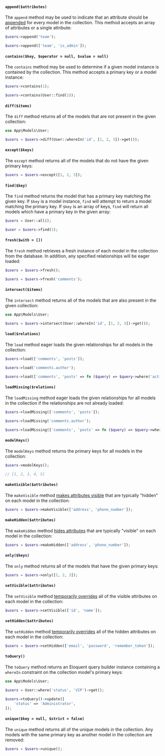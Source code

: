 #### `append($attributes)`

The `append` method may be used to indicate that an attribute should be [appended](/12.Laravel%2011.x%20Docs/08.Eloquent%20ORM/06.eloquent-serialization#appending-values-to-json) for every model in the collection. This method accepts an array of attributes or a single attribute:

```php
$users->append('team');

$users->append(['team', 'is_admin']);
```

<a name="method-contains"></a>
#### `contains($key, $operator = null, $value = null)`

The `contains` method may be used to determine if a given model instance is contained by the collection. This method accepts a primary key or a model instance:

```php
$users->contains(1);

$users->contains(User::find(1));
```

<a name="method-diff"></a>
#### `diff($items)`

The `diff` method returns all of the models that are not present in the given collection:

```php
use App\Models\User;

$users = $users->diff(User::whereIn('id', [1, 2, 3])->get());
```

<a name="method-except"></a>
#### `except($keys)`

The `except` method returns all of the models that do not have the given primary keys:

```php
$users = $users->except([1, 2, 3]);
```

<a name="method-find"></a>
#### `find($key)`

The `find` method returns the model that has a primary key matching the given key. If `$key` is a model instance, `find` will attempt to return a model matching the primary key. If `$key` is an array of keys, `find` will return all models which have a primary key in the given array:

```php
$users = User::all();

$user = $users->find(1);
```

<a name="method-fresh"></a>
#### `fresh($with = [])`

The `fresh` method retrieves a fresh instance of each model in the collection from the database. In addition, any specified relationships will be eager loaded:

```php
$users = $users->fresh();

$users = $users->fresh('comments');
```

<a name="method-intersect"></a>
#### `intersect($items)`

The `intersect` method returns all of the models that are also present in the given collection:

```php
use App\Models\User;

$users = $users->intersect(User::whereIn('id', [1, 2, 3])->get());
```

<a name="method-load"></a>
#### `load($relations)`

The `load` method eager loads the given relationships for all models in the collection:

```php
$users->load(['comments', 'posts']);

$users->load('comments.author');

$users->load(['comments', 'posts' => fn ($query) => $query->where('active', 1)]);
```

<a name="method-loadMissing"></a>
#### `loadMissing($relations)`

The `loadMissing` method eager loads the given relationships for all models in the collection if the relationships are not already loaded:

```php
$users->loadMissing(['comments', 'posts']);

$users->loadMissing('comments.author');

$users->loadMissing(['comments', 'posts' => fn ($query) => $query->where('active', 1)]);
```

<a name="method-modelKeys"></a>
#### `modelKeys()`

The `modelKeys` method returns the primary keys for all models in the collection:

```php
$users->modelKeys();

// [1, 2, 3, 4, 5]
```

<a name="method-makeVisible"></a>
#### `makeVisible($attributes)`

The `makeVisible` method [makes attributes visible](/12.Laravel%2011.x%20Docs/08.Eloquent%20ORM/06.eloquent-serialization#hiding-attributes-from-json) that are typically "hidden" on each model in the collection:

```php
$users = $users->makeVisible(['address', 'phone_number']);
```

<a name="method-makeHidden"></a>
#### `makeHidden($attributes)`

The `makeHidden` method [hides attributes](/12.Laravel%2011.x%20Docs/08.Eloquent%20ORM/06.eloquent-serialization#hiding-attributes-from-json) that are typically "visible" on each model in the collection:

```php
$users = $users->makeHidden(['address', 'phone_number']);
```

<a name="method-only"></a>
#### `only($keys)`

The `only` method returns all of the models that have the given primary keys:

```php
$users = $users->only([1, 2, 3]);
```

<a name="method-setVisible"></a>
#### `setVisible($attributes)`

The `setVisible` method [temporarily overrides](/12.Laravel%2011.x%20Docs/08.Eloquent%20ORM/06.eloquent-serialization#temporarily-modifying-attribute-visibility) all of the visible attributes on each model in the collection:

```php
$users = $users->setVisible(['id', 'name']);
```

<a name="method-setHidden"></a>
#### `setHidden($attributes)`

The `setHidden` method [temporarily overrides](/12.Laravel%2011.x%20Docs/08.Eloquent%20ORM/06.eloquent-serialization#temporarily-modifying-attribute-visibility) all of the hidden attributes on each model in the collection:

```php
$users = $users->setHidden(['email', 'password', 'remember_token']);
```

<a name="method-toquery"></a>
#### `toQuery()`

The `toQuery` method returns an Eloquent query builder instance containing a `whereIn` constraint on the collection model's primary keys:

```php
use App\Models\User;

$users = User::where('status', 'VIP')->get();

$users->toQuery()->update([
    'status' => 'Administrator',
]);
```

<a name="method-unique"></a>
#### `unique($key = null, $strict = false)`

The `unique` method returns all of the unique models in the collection. Any models with the same primary key as another model in the collection are removed:

```php
$users = $users->unique();
```
